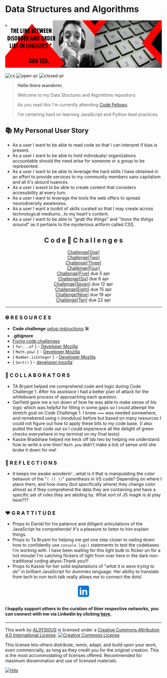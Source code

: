 # Data Structures and Algorithms

![](https://github.com/AL0YSI0US/portfolio-prep/blob/main/assets/banner_1400x422.png?raw=true)

![cs](https://img.shields.io/github/license/AL0YSI0US/data-structures-and-algorithms) ![open-pr](https://img.shields.io/github/issues-pr-raw/AL0YSI0US/data-structures-and-algorithms) ![closed-pr](https://img.shields.io/github/issues-pr-closed/AL0YSI0US/data-structures-and-algorithms)

> **Hello there wanderer**,
>
> Welcome to my Data Stuctures and Algorithms repository.
>
> As you read this I'm currently attending [Code Fellows](https://www.codefellows.org/).
>
> I'm centering hard on learning JavaScript and Python best practices.

## 📚 My Personal User Story

+ As a user I want to be able to read code so that I can interpret if bias is present.
+ As a user I want to be able to hold individuals/ organizations accountable should the need arise for someone or a group to be represented.
+ As a user I want to be able to leverage the hard skills I have obtained in an effort to provide services to my community members sans capitalism and all it's absurd nuances.
+ As a user I wasnt to be able to create content that considers accessibility at every turn.
+ As a user I want to leverage the tools the web offers to spread neurodiversity awareness.
+ As a user I want a toolkit of skills curated so that I may create across technological mediums...to my heart's content.
+ As a user I want to be able to *"grab the things*" and *"move the things around*" as it pertains to the mysterious artform called CSS.

<h2 align="center">C o d e 👾  C h a l l e n g e s</h2>

<div align="center">
<a href="https://github.com/AL0YSI0US/data-structures-and-algorithms/blob/main/code-challenges/challenges-01.test.js">Challenge[One]</a>
<br>
<a href="https://github.com/AL0YSI0US/data-structures-and-algorithms/blob/main/code-challenges/challenges-02.test.js">Challenge[Two]</a>
<br>
<a href="https://github.com/AL0YSI0US/data-structures-and-algorithms/blob/main/code-challenges/challenges-03.test.js">Challenge[Three]</a>
<br>
<a href="https://github.com/AL0YSI0US/data-structures-and-algorithms/blob/main/code-challenges/challenges-04.test.js">Challenge[Four]</a> 
<br>
<a href="https://github.com/AL0YSI0US/data-structures-and-algorithms/blob/main/code-challenges/challenges-05.test.js">Challenge[Five]</a> due 5 apr
<br>
<a href="https://github.com/AL0YSI0US/data-structures-and-algorithms/blob/main/code-challenges/challenges-06.test.js">Challenge[Six]</a> due 8 apr
<br>
<a href="https://github.com/AL0YSI0US/data-structures-and-algorithms/blob/main/code-challenges/challenges-07.test.js">Challenge[Seven]</a> due 12 apr
<br>
<a href="https://github.com/AL0YSI0US/data-structures-and-algorithms/blob/main/code-challenges/challenges-08.test.js">Challenge[Eight]</a> due 15 apr
<br>
<a href="https://github.com/AL0YSI0US/data-structures-and-algorithms/blob/main/code-challenges/challenges-09.test.js">Challenge[Nine]</a> due 19 apr
<br>
<a href="https://github.com/AL0YSI0US/data-structures-and-algorithms/blob/main/code-challenges/challenges-10.test.js">Challenge[Ten]</a> due 22 apr
<br>
</div>

---

### 🌐 R E S O U R C E S

+ **Code challenge** [setup instructions](https://codefellows.github.io/setup-guide/code-301/3-code-challenges) 🛠️
+ **.gitignore**
+ [Fixing code challenges](https://github.com/codefellows/seattle-code-301n21/blob/main/class-02/fix-challenges.md)
+ { `for...of` } - [Developer Mozilla](https://developer.mozilla.org/en-US/docs/Web/JavaScript/Reference/Statements/for...of)
+ { `Math.pow(` } - [Developer Mozilla](https://developer.mozilla.org/en-US/docs/Web/JavaScript/Reference/Global_Objects/Math/pow)
+ { `Number.isInteger` } - [Developer Mozilla](https://developer.mozilla.org/en-US/docs/Web/JavaScript/Reference/Global_Objects/Number/isInteger)
+ { `Sort()` } - [developer.mozilla](https://developer.mozilla.org/en-US/docs/Web/JavaScript/Reference/Global_Objects/Array/sort)`

### 👥 C O L L A B O R A T O R S

+ TA Bryant helped me comprehend code and logic during Code Challenge 1. After his assistace I had a better plan of attack for the whiteboard process of approaching each question.
+ Garfield gave me a run down of how he was able to make sense of his logic which was helpful for filling in some gaps so I could attempt the stretch goal on Code Challenge 1. I knew `===` was needed somewhere, and remebered using `%` (modulus) before but based on many resources I could not figure out how to apply these bits to my code base. {I also pulled the test code out so I could experience all the delight of green checks everywhere in my terminal on my final tests}
+ Kassie Bradshaw helped me keck off lab two by helping me understand how to write a one-liner! `Math.pow` didn't make a lick of sense until she broke it down for me!

### 🤔 R E F L E C T I O N S

+ It keeps me awake wonderin'...what is it that is manipulating the color behavoir of  the "`( (( ))`" parenthesis in VS code? Depending on where I place them, and how many (but specifically where) they change color almost as if they comprehend the data they are containing and have a specific set of rules they are abiding by. What sort of JS magik is at play here???

### ❤️ G R A T T I T U D E

+ Props to Daniel for his patience and dilligent articulations of the JavaScript he comprehends! It's a pleasure to listen to him explain things.
+ Props to Ta Bryant for helping me get one step closer to nailing down how to confidently use `console.log()` statements to test the codebases I'm working with. I have been waiting for this light bulb to flicker on for a hot minute! I'm catching flickers of light from over here in the dark non-traditional coding abyss-Thank you!!!
+ Props to Kassie for her solid explanations of "*what it is were trying to do*" in brilliant JavaScript for dummies language. Her ability to translate from tech to non tech talk really allows me to connect the dots!

<p align="center">
<img src="https://github.com/AL0YSI0US/AL0YSI0US/blob/main/img/linkedin.png?raw=true" height="auto" width="auto">
</p>

#### I happily support others in the curation of thier respective networks, you can connect with me via Linkedin by clicking [here](https://www.linkedin.com/in/a-todd-charliemike/).

---

This work by [AL0YSI0US](https://github.com/AL0YSI0US/) is licensed under a [Creative Commons Attribution 4.0 International License](http://creativecommons.org/licenses/by/4.0/). [![Creative Commons License](https://camo.githubusercontent.com/72af7c8e70a45c471163e803748d0338b3b2b52f6b040804e549e4163de72a58/68747470733a2f2f692e6372656174697665636f6d6d6f6e732e6f72672f6c2f62792f342e302f38387833312e706e67)](http://creativecommons.org/licenses/by/4.0/)

This license lets others distribute, remix, adapt, and build upon your work, even commercially, as long as they credit you for the original creation. This is the most accommodating of licenses offered. Recommended for maximum dissemination and use of licensed materials.

[![Hits](https://hits.seeyoufarm.com/api/count/incr/badge.svg?url=https%3A%2F%2Fgithub.com%2FAL0YSI0US%2Fdata-structures-and-algorithms&count_bg=%23FF0090&title_bg=%23555555&icon=counter-strike.svg&icon_color=%23E7E7E7&title=hits&edge_flat=false)](https://hits.seeyoufarm.com)
